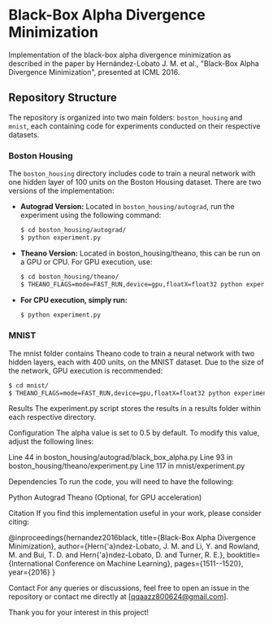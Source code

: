 # Black-Box Alpha Divergence Minimization

Implementation of the black-box alpha divergence minimization as described in the paper by Hernández-Lobato J. M. et al., "Black-Box Alpha Divergence Minimization", presented at ICML 2016.

## Repository Structure

The repository is organized into two main folders: `boston_housing` and `mnist`, each containing code for experiments conducted on their respective datasets.

### Boston Housing

The `boston_housing` directory includes code to train a neural network with one hidden layer of 100 units on the Boston Housing dataset. There are two versions of the implementation:

- **Autograd Version:** Located in `boston_housing/autograd`, run the experiment using the following command:

  ```sh
  $ cd boston_housing/autograd/
  $ python experiment.py

- **Theano Version:** Located in boston_housing/theano, this can be run on a GPU or CPU. For GPU execution, use:

  ```sh
  $ cd boston_housing/theano/
  $ THEANO_FLAGS=mode=FAST_RUN,device=gpu,floatX=float32 python experiment.py

- **For CPU execution, simply run:**
  ```sh
  $ python experiment.py

### MNIST
The mnist folder contains Theano code to train a neural network with two hidden layers, each with 400 units, on the MNIST dataset. Due to the size of the network, GPU execution is recommended:

```sh
$ cd mnist/
$ THEANO_FLAGS=mode=FAST_RUN,device=gpu,floatX=float32 python experiment.py
```

Results
The experiment.py script stores the results in a results folder within each respective directory.

Configuration
The alpha value is set to 0.5 by default. To modify this value, adjust the following lines:

Line 44 in boston_housing/autograd/black_box_alpha.py
Line 93 in boston_housing/theano/experiment.py
Line 117 in mnist/experiment.py

Dependencies
To run the code, you will need to have the following:

Python
Autograd
Theano (Optional, for GPU acceleration)

Citation
If you find this implementation useful in your work, please consider citing:

@inproceedings{hernandez2016black,
  title={Black-Box Alpha Divergence Minimization},
  author={Hern{\'a}ndez-Lobato, J. M. and Li, Y. and Rowland, M. and Bui, T. D. and Hern{\'a}ndez-Lobato, D. and Turner, R. E.},
  booktitle={International Conference on Machine Learning},
  pages={1511--1520},
  year={2016}
}

Contact
For any queries or discussions, feel free to open an issue in the repository or contact me directly at [qqaazz800624@gmail.com].

Thank you for your interest in this project!